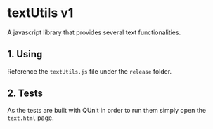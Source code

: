 # textUtils v1
A javascript library that provides several text functionalities.

## 1. Using
Reference the `textUtils.js` file under the `release` folder.

## 2. Tests
As the tests are built with QUnit in order to run them simply open the `text.html` page.
